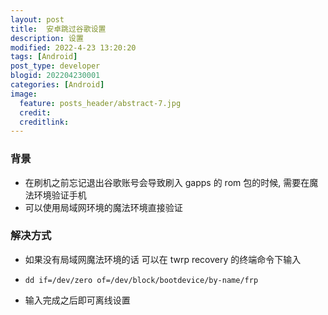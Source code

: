 ```yaml
---
layout: post
title:  安卓跳过谷歌设置
description: 设置
modified: 2022-4-23 13:20:20
tags: [Android]
post_type: developer
blogid: 202204230001
categories: [Android]
image:
  feature: posts_header/abstract-7.jpg
  credit:
  creditlink:
---
```


### 背景

- 在刷机之前忘记退出谷歌账号会导致刷入 gapps 的 rom 包的时候, 需要在魔法环境验证手机
- 可以使用局域网环境的魔法环境直接验证

### 解决方式

- 如果没有局域网魔法环境的话 可以在 twrp recovery 的终端命令下输入

- ```
  dd if=/dev/zero of=/dev/block/bootdevice/by-name/frp
  ```

- 输入完成之后即可离线设置
